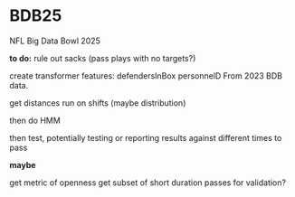 # BDB25
</B> NFL Big Data Bowl 2025 </B>

<B> to do:</B>
rule out sacks (pass plays with no targets?)

create transformer features:
  defendersInBox
  personnelD
From 2023 BDB data.

get distances run on shifts (maybe distribution)

then do HMM

then test, potentially testing or reporting results against different times to pass


<B> maybe </B>

get metric of openness
get subset of short duration passes for validation?
